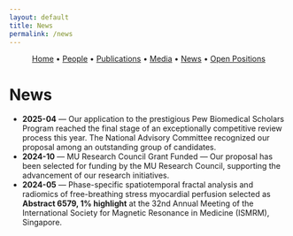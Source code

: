 ```yaml
---
layout: default
title: News
permalink: /news
---
```


<!-- Simple nav -->
<p align="center">
  <a href="{{ site.baseurl }}/">Home</a> •
  <a href="{{ site.baseurl }}/people">People</a> •
  <a href="{{ site.baseurl }}/publications">Publications</a> •
  <a href="{{ site.baseurl }}/media">Media</a> •
  <a href="{{ site.baseurl }}/news">News</a> •
  <a href="{{ site.baseurl }}/positions">Open Positions</a>
</p>

# News
- **2025-04** — Our application to the prestigious Pew Biomedical Scholars Program reached the final stage of an exceptionally competitive review process this year. The National Advisory Committee recognized our proposal among an outstanding group of candidates. 
- **2024-10** — MU Research Council Grant Funded — Our proposal has been selected for funding by the MU Research Council, supporting the advancement of our research initiatives.
- **2024-05** — Phase-specific spatiotemporal fractal analysis and radiomics of free-breathing stress myocardial perfusion selected as **Abstract 6579, 1% highlight** at the 32nd Annual Meeting of the International Society for Magnetic Resonance in Medicine (ISMRM), Singapore.



